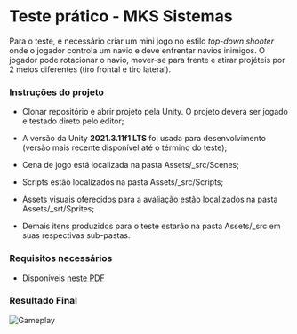 # Teste prático - MKS Sistemas

Para o teste, é necessário criar um mini jogo no estilo *top-down shooter* onde o jogador controla um navio e deve enfrentar navios inimigos. O jogador pode rotacionar o navio, mover-se para frente e atirar projéteis por 2 meios diferentes (tiro frontal e tiro lateral).



### Instruções do projeto

- Clonar repositório e abrir projeto pela Unity. O projeto deverá ser jogado e testado direto pelo editor;

- A versão da Unity **2021.3.11f1 LTS** foi usada para desenvolvimento (versão mais recente disponível até o término do teste);

- Cena de jogo está localizada na pasta Assets/\_src/Scenes;

- Scripts estão localizados na pasta Assets/\_src/Scripts;

- Assets visuais oferecidos para a avaliação estão localizados na pasta Assets/\_srt/Sprites;

- Demais itens produzidos para o teste estarão na pasta Assets/\_src em suas respectivas sub-pastas.



### Requisitos necessários

- Disponíveis [neste PDF](https://github.com/pedroaurelio-n/MKS_Teste/blob/7e02c001dbee224bda698825ab869714511b35ed/MKS%20-%20Unity%20Developer%20Test.pdf)





### Resultado Final

![Gameplay]()
